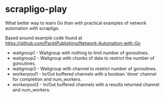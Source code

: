 # scrapligo-play

What better way to learn Go than with practical examples of network automation with scrapligo.

Based around example code found at https://github.com/PacktPublishing/Network-Automation-with-Go

- waitgroup1 - Waitgroup with nothing to limit number of goroutines.
- waitgroup2 - Waitgroup with chunks of data to restrict the number of goroutines.
- waitgroup3 - Waitgroup with channel to restrict number of goroutines.
- workerpool1 - In/Out buffered channels with a boolean 'done' channel for completion and num_workers.
- workerpool2 - In/Out buffered channels with a results returned channel and num_workers.
